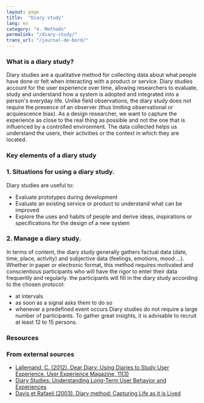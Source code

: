 ```yaml
---
layout: page
title:  "Diary study"
lang: en
category: "4. Methods"
permalink: "/diary-study/"
trans_url: "/journal-de-bord/"
---
```


### What is a diary study?
Diary studies are a qualitative method for collecting data about what people have done or felt when
interacting with a product or service. Diary studies account for the user experience over time, allowing researchers to evaluate, study and understand how a system is adopted and integrated into a person's everyday life.
Unlike field observations, the diary study does not require the presence of an observer (thus limiting observational or acquiescence bias). As a design researcher, we want to capture the experience as close to the real thing as possible and not the one that is influenced by a controlled environment.
The data collected helps us understand the users, their activities or the context in which they are located.

### Key elements of a diary study
### 1. Situations for using a diary study.
Diary studies are useful to:
* Evaluate prototypes during development
* Evaluate an existing service or product to understand what can be improved
* Explore the uses and habits of people and derive ideas, inspirations or specifications for the design of a new system

### 2. Manage a diary study.
In terms of content, the diary study generally gathers factual data (date, time, place, activity) and subjective data (feelings, emotions, mood ...). Whether in paper or electronic format, this method requires motivated and conscientious participants who will have the rigor to enter their data frequently and regularly.
the participants will fill in the diary study according to the chosen protocol:
* at intervals
* as soon as a signal asks them to do so
* whenever a predefined event occurs
Diary studies do not require a large number of participants.
To gather great insights, it is advisable to recruit at least 12 to 15 persons.

### Resources
### From external sources
* [Lallemand, C. (2012). Dear Diary: Using Diaries to Study User Experience. User Experience Magazine, 11(3)](https://www.canada.ca/en/treasury-board-secretariat/services/government-communications/public-opinion-research-government.html#toc3)
* [Diary Studies: Understanding Long-Term User Behavior and Experiences](https://www.nngroup.com/articles/diary-studies/)
* [Davis et Rafaeli (2003). Diary method: Capturing Life as it is Lived](http://www.columbia.edu/~nb2229/docs/bolger-davis-rafaeli-arp-2003.pdf)
